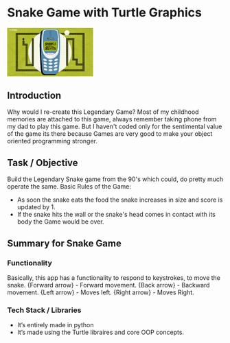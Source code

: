 # Snake Game with Turtle Graphics
<img src="https://github.com/FinancialCoder5/Snake_game_with_Turtle/blob/main/Images/Snake%20Game.jpg" width="200" >

## Introduction 
Why would I re-create this Legendary Game? 
Most of my childhood memories are attached to this game, always remember taking phone from my dad to play this game. 
But I haven't coded only for the sentimental value of the game its there because Games are very good to make your object oriented programming stronger.

## Task / Objective
Build the Legendary Snake game from the 90's which could, do pretty much operate the same.
Basic Rules of the Game:
- As soon the snake eats the food the snake increases in size and score is updated by 1.
- If the snake hits the wall or the snake's head comes in contact with its body the Game would be over.

## Summary for Snake Game

### Functionality 
Basically, this app has a functionality to respond to keystrokes, to move the snake.
{Forward arrow} - Forward movement.
{Back arrow} - Backward movement.
{Left arrow} - Moves left.
{Right arrow} - Moves Right.

### Tech Stack / Libraries
-	It’s entirely made in python
-	It’s made using the Turtle libraires and core OOP concepts.
